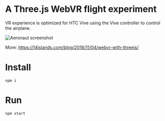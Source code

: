 # A Three.js WebVR flight experiment

VR experience is optimized for HTC Vive using the Vive controller to control the airplane.

![Aeronaut screenshot](https://src0.responsive.io/webp/w=1847/https://14islands.com/images/blog/2016-11-webvr/aeronaut-north-pole.jpg)

More: https://14islands.com/blog/2016/11/04/webvr-with-threejs/

# Install

`npm i`

# Run

`npm start`
